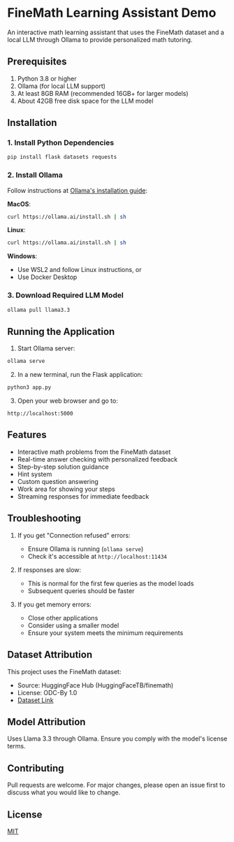 # FineMath Learning Assistant Demo

An interactive math learning assistant that uses the FineMath dataset and a local LLM through Ollama to provide personalized math tutoring.

## Prerequisites

1. Python 3.8 or higher
2. Ollama (for local LLM support)
3. At least 8GB RAM (recommended 16GB+ for larger models)
4. About 42GB free disk space for the LLM model

## Installation

### 1. Install Python Dependencies
```bash
pip install flask datasets requests
```

### 2. Install Ollama
Follow instructions at [Ollama's installation guide](https://ollama.ai/download):

**MacOS**:
```bash
curl https://ollama.ai/install.sh | sh
```

**Linux**:
```bash
curl https://ollama.ai/install.sh | sh
```

**Windows**:
- Use WSL2 and follow Linux instructions, or
- Use Docker Desktop

### 3. Download Required LLM Model
```bash
ollama pull llama3.3
```

## Running the Application

1. Start Ollama server:
```bash
ollama serve
```

2. In a new terminal, run the Flask application:
```bash
python3 app.py
```

3. Open your web browser and go to:
```
http://localhost:5000
```

## Features

- Interactive math problems from the FineMath dataset
- Real-time answer checking with personalized feedback
- Step-by-step solution guidance
- Hint system
- Custom question answering
- Work area for showing your steps
- Streaming responses for immediate feedback

## Troubleshooting

1. If you get "Connection refused" errors:
   - Ensure Ollama is running (`ollama serve`)
   - Check it's accessible at `http://localhost:11434`

2. If responses are slow:
   - This is normal for the first few queries as the model loads
   - Subsequent queries should be faster

3. If you get memory errors:
   - Close other applications
   - Consider using a smaller model
   - Ensure your system meets the minimum requirements

## Dataset Attribution

This project uses the FineMath dataset:
- Source: HuggingFace Hub (HuggingFaceTB/finemath)
- License: ODC-By 1.0
- [Dataset Link](https://huggingface.co/datasets/HuggingFaceTB/finemath)

## Model Attribution

Uses Llama 3.3 through Ollama. Ensure you comply with the model's license terms.

## Contributing

Pull requests are welcome. For major changes, please open an issue first to discuss what you would like to change.

## License

[MIT](https://choosealicense.com/licenses/mit/)
